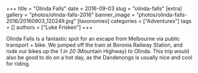 +++
title = "Olinda Falls"
date = 2016-09-03
slug = "olinda-falls"
[extra]
gallery = "photos/olinda-falls-2016"
banner_image = "photos/olinda-falls-2016/20160903_120249.jpg"
[taxonomies]
categories = ["Adventures"]
tags = []
authors = ["Luke Frisken"]
+++

Olinda Falls is a fantastic spot for an escape from Melbourne via public
transport + bike. We jumped off the train at Boronia Railway Station,
and rode our bikes up the *1 in 20* (Mountain Highway) to Olinda. This
trip would also be good to do on a hot day, as the Dandenongs is usually
nice and cool for riding.

